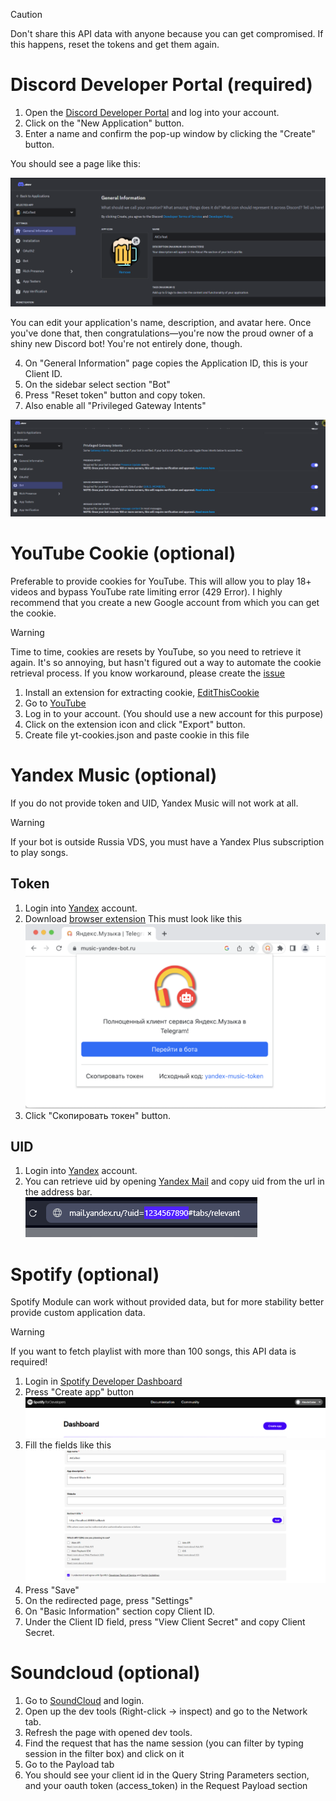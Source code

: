 > [!CAUTION]
> Don't share this API data with anyone because you can get compromised.
> If this happens, reset the tokens and get them again.

# Discord Developer Portal (required)

1. Open the [Discord Developer Portal](https://discord.com/developers/applications) and log into your account.
2. Click on the "New Application" button.
3. Enter a name and confirm the pop-up window by clicking the "Create" button.

You should see a page like this:

![discord-dev-selected-app](images/api-configure/discord-dev-selected-app.png)

You can edit your application's name, description, and avatar here. Once you've done that, then congratulations—you're now the proud owner of a shiny new Discord bot! You're not entirely done, though.

4. On "General Information" page copies the Application ID, this is your Client ID.
5. On the sidebar select section "Bot"
6. Press "Reset token" button and copy token.
7. Also enable all "Privileged Gateway Intents"

![discord-dev-enable-intents](images/api-configure/discord-dev-enable-intents.png)

# YouTube Cookie (optional)
Preferable to provide cookies for YouTube.
This will allow you to play 18+ videos and bypass YouTube rate limiting error (429 Error).
I highly recommend that you create a new Google account from which you can get the cookie.

> [!WARNING]
> Time to time, cookies are resets by YouTube, so you need to retrieve it again.
> It's so annoying, but hasn't figured out a way to automate the cookie retrieval process.
> If you know workaround, please create the [issue](https://github.com/AlexInCube/AlCoTest/issues/new/choose)

1. Install an extension for extracting cookie, [EditThisCookie](https://www.editthiscookie.com/blog/2014/03/install-editthiscookie/)
2. Go to [YouTube](https://www.youtube.com/)
3. Log in to your account. (You should use a new account for this purpose)
4. Click on the extension icon and click "Export" button.
5. Create file yt-cookies.json and paste cookie in this file

# Yandex Music (optional)
If you do not provide token and UID, Yandex Music will not work at all.

> [!WARNING]
> If your bot is outside Russia VDS, you must have a Yandex Plus subscription to play songs.

## Token
1. Login into [Yandex](https://passport.yandex.ru/auth) account. 
2. Download [browser extension](https://chromewebstore.google.com/detail/yandex-music-token/lcbjeookjibfhjjopieifgjnhlegmkib)
This must look like this ![yandex-extension](images/api-configure/yandex-music-extension.png)
3. Click "Скопировать токен" button.

## UID
1. Login into [Yandex](https://passport.yandex.ru/auth) account.
2. You can retrieve uid by opening [Yandex Mail](https://mail.yandex.ru) and copy uid from the url in the address bar.
![yandex-uid](images/api-configure/yandex-music-uid.png)

# Spotify (optional)
Spotify Module can work without provided data, but for more stability better provide custom application data.

> [!WARNING]
> If you want to fetch playlist with more than 100 songs, this API data is required!

1. Login in [Spotify Developer Dashboard](https://developer.spotify.com/dashboard)
2. Press "Create app" button![Spotify Dev Main](images/api-configure/spotify-dev-main.png)
3. Fill the fields like this![Spotify Dev Create App](images/api-configure/spotify-dev-create-app.png)
4. Press "Save"
5. On the redirected page, press "Settings"
6. On "Basic Information" section copy Client ID.
7. Under the Client ID field, press "View Client Secret" and copy Client Secret.

# Soundcloud (optional)

1. Go to [SoundCloud](https://soundcloud.com) and login.
2. Open up the dev tools (Right-click -> inspect) and go to the Network tab.
3. Refresh the page with opened dev tools.
4. Find the request that has the name session (you can filter by typing session in the filter box) and click on it
5. Go to the Payload tab
6. You should see your client id in the Query String Parameters section, and your oauth token (access_token) in the Request Payload section
